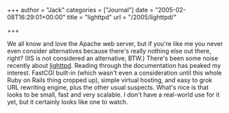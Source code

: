 +++
author = "Jack"
categories = ["Journal"]
date = "2005-02-08T16:29:01+00:00"
title = "lighttpd"
url = "/2005/lighttpd/"

+++

We all know and love the Apache web server, but if you're like me you never even consider alternatives because there's really nothing else out there, right? (IIS is not considered an alternative, BTW.) There's been some noise recently about [lighttpd][1]. Reading through the documentation has peaked my interest. FastCGI built-in (which wasn't even a consideration until this whole Ruby on Rails thing cropped up), simple virtual hosting, and easy to grok URL rewriting engine, plus the other usual suspects. What's nice is that looks to be small, fast and very scalable. I don't have a real-world use for it yet, but it certainly looks like one to watch.

 [1]: http://www.lighttpd.net/